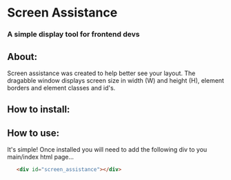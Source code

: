 # Screen Assistance
### A simple display tool for frontend devs

## About:
Screen assistance was created to help better see your layout. The dragabble window displays screen size in width (W) and height (H), element borders and element classes and id's.

## How to install:

## How to use:
It's simple! Once installed you will need to add the following div to you main/index html page...

```html
   <div id="screen_assistance"></div> 
```
